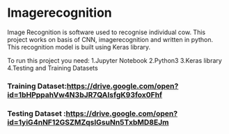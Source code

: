 # Imagerecognition
Image Recognition is software used to recognise individual cow.
This project works on basis of CNN, imagerecognition and written in python.
This recognition model is built using  Keras library.

To run this project you need:
1.Jupyter Notebook
2.Python3
3.Keras library
4.Testing and Training Datasets

### Training Dataset:https://drive.google.com/open?id=1bHPppahVw4N3bJR7QAIsfgK93fox0Fhf
### Testing Dataset :https://drive.google.com/open?id=1yiG4nNF12GSZMZqsIGsuNn5TxbMD8EJm

